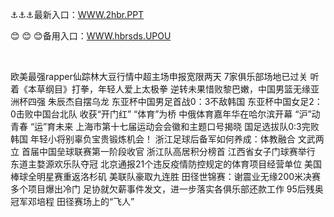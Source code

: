 <p>
	⚓⚓⚓最新入口：<a href="http://www.baidu.com/link?url=6MA2SWnO3Raqke39an_0PUxosM6ZrUGzi1BN9tNnlPW&wd">WWW.2hbr.PPT</a> 
	<p>
		😊
😊
😊备用入口：<a href="http://www.baidu.com/link?url=6MA2SWnO3Raqke39an_0PUxosM6ZrUGzi1BN9tNnlPW&wd">WWW.hbrsds.UPOU</a> 
	</p>
	<p>
		<br />
	</p>
	<p>
		欧美最强rapper仙踪林大豆行情中超主场申报宽限两天 7家俱乐部场地已过关
听着《本草纲目》打拳，年轻人爱上太极拳
逆转未果惜败黎巴嫩，中国男篮无缘亚洲杯四强
朱辰杰自摆乌龙 东亚杯中国男足首战0：3不敌韩国
东亚杯中国女足2：0击败中国台北队 收获“开门红”
“体育”为桥 中俄体育嘉年华在哈尔滨开幕
“沪”动青春 “运”育未来 上海市第十七届运动会会徽和主题口号揭晓
国足选拔队0:3完败韩国 年轻小将别辜负宝贵锻炼机会！
浙江足球后备军如何养成：体教融合 文武两立
首届中国垒球联赛第一阶段收官 浙江队高居积分榜首
江西省女子门球赛举行 东道主婺源欢乐队夺冠
北京通报21个违反疫情防控规定的体育项目经营单位
美国棒球全明星赛重返洛杉矶 美联队豪取九连胜
田径世锦赛：谢震业无缘200米决赛 多个项目爆出冷门
足协就欠薪事件发文，进一步落实各俱乐部还款工作
95后残奥冠军邓培程 田径赛场上的“飞人”
	</p>
